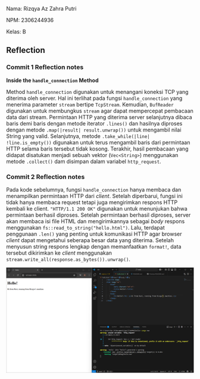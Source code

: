 Nama: Rizqya Az Zahra Putri

NPM: 2306244936

Kelas: B

## Reflection
### Commit 1 Reflection notes
**Inside the `handle_connection` Method**

Method `handle_connection` digunakan untuk menangani koneksi TCP yang diterima oleh server. Hal ini terlihat pada fungsi `handle_connection` yang menerima parameter `stream` bertipe `TcpStream`. Kemudian, `BufReader` digunakan untuk membungkus `stream` agar dapat mempercepat pembacaan data dari stream. Permintaan HTTP yang diterima server selanjutnya dibaca baris demi baris dengan metode iterator `.lines()` dan hasilnya diproses dengan metode `.map(|result| result.unwrap())` untuk mengambil nilai String yang valid. Selanjutnya, metode `.take_while(|line| !line.is_empty())` digunakan untuk terus mengambil baris dari permintaan HTTP selama baris tersebut tidak kosong. Terakhir, hasil pembacaan yang didapat disatukan menjadi sebuah vektor (`Vec<String>`) menggunakan metode `.collect()` dam disimpan dalam variabel `http_request`.

### Commit 2 Reflection notes
Pada kode sebelumnya, fungsi `handle_connection` hanya membaca dan menampilkan permintaan HTTP dari _client_. Setelah diperbarui, fungsi ini tidak hanya membaca request tetapi juga mengirimkan respons HTTP kembali ke client. `"HTTP/1.1 200 OK"` digunakan untuk menunjukan bahwa permintaan berhasil diproses. Setelah permintaan berhasil diproses, server akan membaca isi file HTML dan mengirimkannya sebagai _body_ respons menggunakan `fs::read_to_string("hello.html")`. Lalu, terdapat penggunaan `.len()` yang penting untuk komunikasi HTTP agar browser _client_ dapat mengetahui seberapa besar data yang diterima. Setelah menyusun string respons lengkap dengan memanfaatkan `format!`, data tersebut dikirimkan ke _client_ menggunakan `stream.write_all(response.as_bytes()).unwrap()`.

![Commit 2 screen capture](/assets/images/commit2.png)